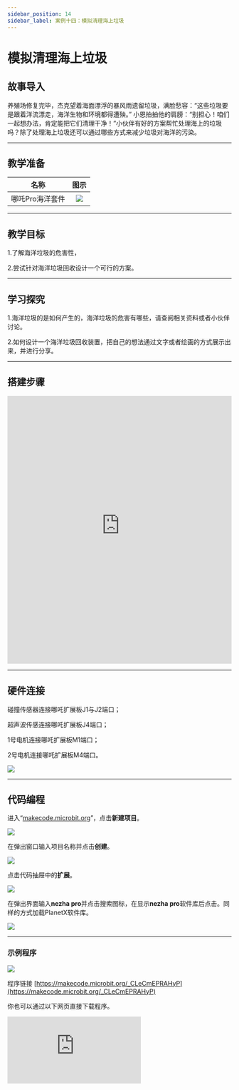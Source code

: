 ```yaml
---
sidebar_position: 14
sidebar_label: 案例十四：模拟清理海上垃圾
---
```


# 模拟清理海上垃圾

## 故事导入

养殖场修复完毕，杰克望着海面漂浮的暴风雨遗留垃圾，满脸愁容：“这些垃圾要是跟着洋流漂走，海洋生物和环境都得遭殃。” 小恩拍拍他的肩膀：“别担心！咱们一起想办法，肯定能把它们清理干净！”小伙伴有好的方案帮忙处理海上的垃圾吗？除了处理海上垃圾还可以通过哪些方式来减少垃圾对海洋的污染。

--- 

## 教学准备

|     名称     |            图示            |
| :----------: | :--------------------------: |
|   哪吒Pro海洋套件  |   ![](https://wiki-media-ef.oss-cn-hongkong.aliyuncs.com/docs/microbit/building-blocks/nezha-pro-ocean-kit/nezha-pro-ocean-kit-products-introduction-002.png.png)  |

--- 
## 教学目标 

1.了解海洋垃圾的危害性，

2.尝试针对海洋垃圾回收设计一个可行的方案。


--- 

## 学习探究

1.海洋垃圾的是如何产生的，海洋垃圾的危害有哪些，请查阅相关资料或者小伙伴讨论。

2.如何设计一个海洋垃圾回收装置，把自己的想法通过文字或者绘画的方式展示出来，并进行分享。

--- 
## 搭建步骤

<embed src="https://wiki-media-ef.oss-cn-hongkong.aliyuncs.com/docs/microbit/building-blocks/nezha-pro-ocean-kit/setup-diagram/case14/nezha-pro-ocean-kit-14-1.png.pdf" type="application/pdf" width="100%" height="600px" />

--- 

## 硬件连接

碰撞传感器连接哪吒扩展板J1与J2端口；

超声波传感连接哪吒扩展板J4端口；

1号电机连接哪吒扩展板M1端口；

2号电机连接哪吒扩展板M4端口。

![](https://wiki-media-ef.oss-cn-hongkong.aliyuncs.com/docs/microbit/building-blocks/nezha-pro-ocean-kit/setup-diagram/case14/nezha-pro-ocean-kit-14-2.png.png)

--- 
## 代码编程

进入“[makecode.microbit.org](https://makecode.microbit.org)”，点击**新建项目**。

![](https://wiki-media-ef.oss-cn-hongkong.aliyuncs.com/docs/microbit/building-blocks/microbit-space-science-kit/images/microbit-space-science-kit-case01-07.png)

在弹出窗口输入项目名称并点击**创建**。

![](https://wiki-media-ef.oss-cn-hongkong.aliyuncs.com/docs/microbit/building-blocks/microbit-space-science-kit/images/microbit-space-science-kit-case01-11.png)

点击代码抽屉中的**扩展**。

![](https://wiki-media-ef.oss-cn-hongkong.aliyuncs.com/docs/microbit/building-blocks/microbit-space-science-kit/images/microbit-space-science-kit-case01-09.png)

在弹出界面输入**nezha pro**并点击搜索图标，在显示**nezha pro**软件库后点击。同样的方式加载PlanetX软件库。

![](https://wiki-media-ef.oss-cn-hongkong.aliyuncs.com/docs/microbit/building-blocks/microbit-space-science-kit/images/microbit-space-science-kit-case01-10.png)

---
### 示例程序

![](https://wiki-media-ef.oss-cn-hongkong.aliyuncs.com/docs/microbit/building-blocks/nezha-pro-ocean-kit/setup-diagram/case14/nezha-pro-ocean-kit-14-3.png(1).png)

程序链接
[https://makecode.microbit.org/_CLeCmEPRAHyP](https://makecode.microbit.org/_CLeCmEPRAHyP)

你也可以通过以下网页直接下载程序。

<div
    style={{
        position: 'relative',
        paddingBottom: '60%',
        overflow: 'hidden',
    }}
>
    <iframe
        src="https://makecode.microbit.org/_CLeCmEPRAHyP"
        frameborder="0"
        sandbox="allow-popups allow-forms allow-scripts allow-same-origin"
        style={{
            position: 'absolute',
            width: '100%',
            height: '100%',
        }}
    />
</div>

---
### 下载程序

使用 USB 线连接 PC 和 micro:bit V2。

![](https://wiki-media-ef.oss-cn-hongkong.aliyuncs.com/docs/microbit/building-blocks/microbit-space-science-kit/images/microbit-space-science-kit-manual03.gif)

连接成功后，电脑上会识别出一个名为 MICROBIT 的盘符。

![](https://wiki-media-ef.oss-cn-hongkong.aliyuncs.com/docs/microbit/building-blocks/microbit-space-science-kit/images/microbit-space-science-kit-manual06.png)

点击左下角的![](https://wiki-media-ef.oss-cn-hongkong.aliyuncs.com/docs/microbit/building-blocks/microbit-space-science-kit/images/microbit-space-science-kit-manual07.png)，选择**Connect Device**。

![](https://wiki-media-ef.oss-cn-hongkong.aliyuncs.com/docs/microbit/building-blocks/microbit-space-science-kit/images/microbit-space-science-kit-manual11.png)

点击![](https://wiki-media-ef.oss-cn-hongkong.aliyuncs.com/docs/microbit/building-blocks/microbit-space-science-kit/images/microbit-space-science-kit-manual08.png)。

![](https://wiki-media-ef.oss-cn-hongkong.aliyuncs.com/docs/microbit/building-blocks/microbit-space-science-kit/images/microbit-space-science-kit-manual12.png)

点击![](https://wiki-media-ef.oss-cn-hongkong.aliyuncs.com/docs/microbit/building-blocks/microbit-space-science-kit/images/microbit-space-science-kit-manual09.png)。

![](https://wiki-media-ef.oss-cn-hongkong.aliyuncs.com/docs/microbit/building-blocks/microbit-space-science-kit/images/microbit-space-science-kit-manual13.png)

在弹出窗口选择 **BBC micro:bit CMSIS-DAP**，然后选择**连接**，至此，我们的 micro:bit 就已经连接成功。

![](https://wiki-media-ef.oss-cn-hongkong.aliyuncs.com/docs/microbit/building-blocks/microbit-space-science-kit/images/microbit-space-science-kit-manual14.png)

点击**下载程序**

![](https://wiki-media-ef.oss-cn-hongkong.aliyuncs.com/docs/microbit/building-blocks/microbit-space-science-kit/images/microbit-space-science-kit-manual10.png)

---
## 案例演示

超声波传感器检测距离＜20CM，两个触碰传感器的被按下，垃圾清理装置向后退；如果左边碰撞传感器被按下，垃圾清理装置向右转动，如果右边碰撞传感器被按下，垃圾清理装置向左转动，否则垃圾清理装置向前移动。


**图片**

---
## 扩展知识

### 海洋垃圾

海洋垃圾是指人类活动产生的各类废弃物进入海洋环境后形成的污染物，是全球性海洋生态环境问题之一，其成分以塑料为主（占比超 70%），还包括玻璃、金属、织物、渔网等，对海洋生态、人类健康及社会经济均构成严重威胁。

### 一、主要来源

海洋垃圾的来源可分为陆地来源和海上来源，其中陆地来源占比约 80%-85%：

**陆地来源**：城市生活垃圾（如塑料袋、饮料瓶）通过河流、雨水冲刷、沿海垃圾填埋场渗漏等进入海洋；农业塑料薄膜、工业废料（如塑料颗粒）随径流汇入；沿海旅游活动丢弃的垃圾（如食品包装）等。

**海上来源**：船舶航行中丢弃的垃圾（如塑料餐具、渔网）；渔业活动中废弃的渔具（如刺网、浮标，被称为 “幽灵渔具”）；海上石油平台、钻井作业产生的废弃物；船舶事故泄漏的货物等。

### 二、主要危害

**威胁海洋生物生存**：

海洋动物（如海龟、海鸟、鲸类）常误食塑料垃圾（如塑料袋被误认为水母），导致消化道阻塞死亡；

废弃渔网、塑料环等会缠绕海洋生物（如海豹、珊瑚），造成窒息、肢体损伤或无法捕食。

**破坏海洋生态系统**：

垃圾覆盖珊瑚礁、海草床等栖息地，阻碍光合作用，导致海洋植物死亡，破坏食物链基础；

微塑料（直径＜5 毫米的塑料颗粒）被浮游生物、贝类等摄入，通过食物链逐级累积，最终影响整个生态系统的稳定性。


**危害人类健康**：

微塑料可通过海产品（如鱼类、贝类）进入人体，其携带的有毒化学物质（如双酚 A、邻苯二甲酸酯）可能干扰内分泌系统，增加疾病风险。

**影响社会经济**：

海滩垃圾破坏旅游景观，降低海滨旅游业收入；

渔网缠绕船舶螺旋桨、堵塞港口，增加航运成本；清理海洋垃圾的费用高昂（全球每年超数十亿美元）。

###  三、治理与应对措施

海洋垃圾的治理需 “预防为主、多方协作”，涵盖源头控制、技术清理、政策约束及公众参与：

**源头减量与管控**：

减少一次性塑料制品（如塑料袋、吸管）的生产和使用，推广可降解材料；

完善沿海城市垃圾回收与处理系统，避免垃圾直接进入海洋；

规范渔业活动，要求渔民回收废弃渔具，推广环保渔具。

**技术清理与监测**：

开展海滩、港口垃圾定期清理行动；

研发海洋垃圾收集装置（如 “海洋吸尘器”“垃圾拦截系统”），针对洋流汇聚的垃圾带（如太平洋垃圾带）进行集中清理；

利用卫星遥感、无人机等技术监测海洋垃圾分布，提升治理效率。

**政策与国际合作**：

各国制定法律（如欧盟 “限塑令”、中国 “禁塑令”），禁止或限制特定塑料制品；

通过国际公约（如《防止船舶污染国际公约》《巴塞尔公约》塑料废物修正案）协调全球行动，管控跨境垃圾转移。

**公众意识提升**：

加强科普教育，倡导 “零废弃” 生活方式；

鼓励公众参与海洋垃圾清理志愿活动，推动企业承担环保责任。

海洋垃圾的治理是一项长期任务，需全球各国、企业及公众共同努力，从 “减少产生” 到 “有效清理” 形成闭环，才能守护海洋生态的可持续发展。
